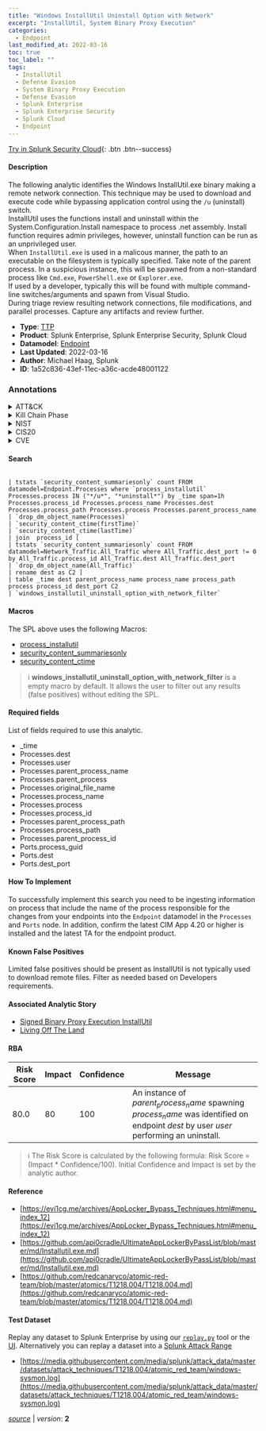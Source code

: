 ```yaml
---
title: "Windows InstallUtil Uninstall Option with Network"
excerpt: "InstallUtil, System Binary Proxy Execution"
categories:
  - Endpoint
last_modified_at: 2022-03-16
toc: true
toc_label: ""
tags:
  - InstallUtil
  - Defense Evasion
  - System Binary Proxy Execution
  - Defense Evasion
  - Splunk Enterprise
  - Splunk Enterprise Security
  - Splunk Cloud
  - Endpoint
---
```




[Try in Splunk Security Cloud](https://www.splunk.com/en_us/cyber-security.html){: .btn .btn--success}

#### Description

The following analytic identifies the Windows InstallUtil.exe binary making a remote network connection. This technique may be used to download and execute code while bypassing application control using the `/u` (uninstall) switch. \
InstallUtil uses the functions install and uninstall within the System.Configuration.Install namespace to process .net assembly. Install function requires admin privileges, however, uninstall function can be run as an unprivileged user.\
When `InstallUtil.exe` is used in a malicous manner, the path to an executable on the filesystem is typically specified. Take note of the parent process. In a suspicious instance, this will be spawned from a non-standard process like `Cmd.exe`, `PowerShell.exe` or `Explorer.exe`. \
If used by a developer, typically this will be found with multiple command-line switches/arguments and spawn from Visual Studio. \
During triage review resulting network connections, file modifications, and parallel processes. Capture any artifacts and review further.

- **Type**: [TTP](https://github.com/splunk/security_content/wiki/Detection-Analytic-Types)
- **Product**: Splunk Enterprise, Splunk Enterprise Security, Splunk Cloud
- **Datamodel**: [Endpoint](https://docs.splunk.com/Documentation/CIM/latest/User/Endpoint)
- **Last Updated**: 2022-03-16
- **Author**: Michael Haag, Splunk
- **ID**: 1a52c836-43ef-11ec-a36c-acde48001122

### Annotations
<details>
  <summary>ATT&CK</summary>

<div markdown="1">

#### [ATT&CK](https://attack.mitre.org/)

| ID          | Technique   | Tactic         |
| ----------- | ----------- |--------------- |
| [T1218.004](https://attack.mitre.org/techniques/T1218/004/) | InstallUtil | Defense Evasion |

| [T1218](https://attack.mitre.org/techniques/T1218/) | System Binary Proxy Execution | Defense Evasion |

</div>
</details>


<details>
  <summary>Kill Chain Phase</summary>

<div markdown="1">

* Exploitation


</div>
</details>


<details>
  <summary>NIST</summary>

<div markdown="1">



</div>
</details>

<details>
  <summary>CIS20</summary>

<div markdown="1">



</div>
</details>

<details>
  <summary>CVE</summary>

<div markdown="1">


</div>
</details>


#### Search

```

| tstats `security_content_summariesonly` count FROM datamodel=Endpoint.Processes where `process_installutil` Processes.process IN ("*/u*", "*uninstall*") by _time span=1h  Processes.process_id Processes.process_name Processes.dest Processes.process_path Processes.process Processes.parent_process_name 
| `drop_dm_object_name(Processes)` 
| `security_content_ctime(firstTime)` 
| `security_content_ctime(lastTime)` 
| join  process_id [
| tstats `security_content_summariesonly` count FROM datamodel=Network_Traffic.All_Traffic where All_Traffic.dest_port != 0 by All_Traffic.process_id All_Traffic.dest All_Traffic.dest_port 
| `drop_dm_object_name(All_Traffic)` 
| rename dest as C2 ] 
| table _time dest parent_process_name process_name process_path process process_id dest_port C2 
| `windows_installutil_uninstall_option_with_network_filter`
```

#### Macros
The SPL above uses the following Macros:
* [process_installutil](https://github.com/splunk/security_content/blob/develop/macros/process_installutil.yml)
* [security_content_summariesonly](https://github.com/splunk/security_content/blob/develop/macros/security_content_summariesonly.yml)
* [security_content_ctime](https://github.com/splunk/security_content/blob/develop/macros/security_content_ctime.yml)

> :information_source:
> **windows_installutil_uninstall_option_with_network_filter** is a empty macro by default. It allows the user to filter out any results (false positives) without editing the SPL.



#### Required fields
List of fields required to use this analytic.
* _time
* Processes.dest
* Processes.user
* Processes.parent_process_name
* Processes.parent_process
* Processes.original_file_name
* Processes.process_name
* Processes.process
* Processes.process_id
* Processes.parent_process_path
* Processes.process_path
* Processes.parent_process_id
* Ports.process_guid
* Ports.dest
* Ports.dest_port



#### How To Implement
To successfully implement this search you need to be ingesting information on process that include the name of the process responsible for the changes from your endpoints into the `Endpoint` datamodel in the `Processes` and `Ports` node. In addition, confirm the latest CIM App 4.20 or higher is installed and the latest TA for the endpoint product.
#### Known False Positives
Limited false positives should be present as InstallUtil is not typically used to download remote files. Filter as needed based on Developers requirements.

#### Associated Analytic Story
* [Signed Binary Proxy Execution InstallUtil](/stories/signed_binary_proxy_execution_installutil)
* [Living Off The Land](/stories/living_off_the_land)




#### RBA

| Risk Score  | Impact      | Confidence   | Message      |
| ----------- | ----------- |--------------|--------------|
| 80.0 | 80 | 100 | An instance of $parent_process_name$ spawning $process_name$ was identified on endpoint $dest$ by user $user$ performing an uninstall. |


> :information_source:
> The Risk Score is calculated by the following formula: Risk Score = (Impact * Confidence/100). Initial Confidence and Impact is set by the analytic author.


#### Reference

* [https://evi1cg.me/archives/AppLocker_Bypass_Techniques.html#menu_index_12](https://evi1cg.me/archives/AppLocker_Bypass_Techniques.html#menu_index_12)
* [https://github.com/api0cradle/UltimateAppLockerByPassList/blob/master/md/Installutil.exe.md](https://github.com/api0cradle/UltimateAppLockerByPassList/blob/master/md/Installutil.exe.md)
* [https://github.com/redcanaryco/atomic-red-team/blob/master/atomics/T1218.004/T1218.004.md](https://github.com/redcanaryco/atomic-red-team/blob/master/atomics/T1218.004/T1218.004.md)



#### Test Dataset
Replay any dataset to Splunk Enterprise by using our [`replay.py`](https://github.com/splunk/attack_data#using-replaypy) tool or the [UI](https://github.com/splunk/attack_data#using-ui).
Alternatively you can replay a dataset into a [Splunk Attack Range](https://github.com/splunk/attack_range#replay-dumps-into-attack-range-splunk-server)

* [https://media.githubusercontent.com/media/splunk/attack_data/master/datasets/attack_techniques/T1218.004/atomic_red_team/windows-sysmon.log](https://media.githubusercontent.com/media/splunk/attack_data/master/datasets/attack_techniques/T1218.004/atomic_red_team/windows-sysmon.log)



[*source*](https://github.com/splunk/security_content/tree/develop/detections/endpoint/windows_installutil_uninstall_option_with_network.yml) \| *version*: **2**